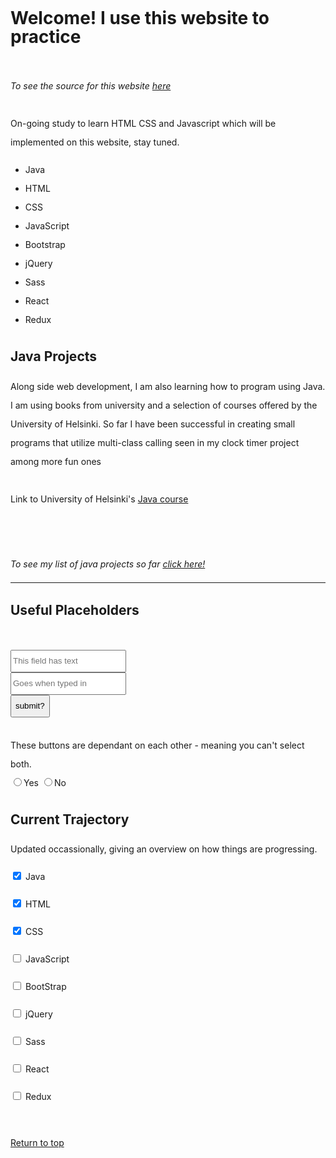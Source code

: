 <style>
*{
  line-height:30px;
}    
</style>
    
<head>
<h1>Welcome! I use this website to practice</h1><br>
</head>
  <body>
  <i>To see the source for this website <a href="https://raw.githubusercontent.com/Zandian1/zandian1.github.io/master/index.md">here</a></i><br><br>
  
  
  <p1>
  On-going study to learn HTML CSS and Javascript which will be implemented on this website, stay tuned.
  <br></p1>
    
  <ul>
   <li>Java</li>
   <li>HTML</li>
   <li>CSS</li>
   <li>JavaScript</li>
   <li>Bootstrap</li>
   <li>jQuery</li>
   <li>Sass</li>
   <li>React</li>
   <li>Redux</li>
  </ul>
  
  <h2>Java Projects</h2>
  <p2>
  Along side web development, I am also learning how to program using Java. I am using books from university and a selection of courses offered by the University of Helsinki. So far I have been successful in creating small programs that utilize multi-class calling seen in my clock timer project among more fun ones <br><br>
  Link to University of Helsinki's <a href="https://moocfi.github.io/courses/2013/programming-part-1/">Java course</a>
  
  <br><br><i> To see my list of java projects so far <a href="https://zandian1.github.io/JavaProjects">click here!</a></i></p2>
  <hr>
  
  <h2>Useful Placeholders</h2>
  <p3><br>
  <input type="text" placeholder="This field has text">
  <br>
  <input type="text" placeholder="Goes when typed in">
  <br>
  <button type="submit">submit?</button>
  <br>
  <br>These buttons are dependant on each other - meaning you can't select both.<br>
  <label> 
    <input type="radio" name="yes-no">Yes 
  </label>
  <label> 
    <input type="radio" name="yes-no">No 
  </label>
  </p3>
  
  <h2>
  Current Trajectory
  </h2>
  
  <p4>
  Updated occassionally, giving an overview on how things are progressing.<br>
  
  <label> <input type="checkbox" name="trajectory" checked> Java </label><br>
  
  <label> <input type="checkbox" name="trajectory" checked> HTML </label><br>
  
  <label> <input type="checkbox" name="trajectory" checked> CSS </label><br>
  
  <label> <input type="checkbox" name="trajectory"> JavaScript </label><br>
  
  <label> <input type="checkbox" name="trajectory"> BootStrap </label><br>
  
  <label> <input type="checkbox" name="trajectory"> jQuery </label><br>
  
  <label> <input type="checkbox" name="trajectory"> Sass </label><br>
  
  <label> <input type="checkbox" name="trajectory"> React </label><br>
  
  <label> <input type="checkbox" name="trajectory"> Redux </label><br>
  </p4>
  <br>
    <p><a href="#top">Return to top</a></p>
 
  </body>

  
   
 
